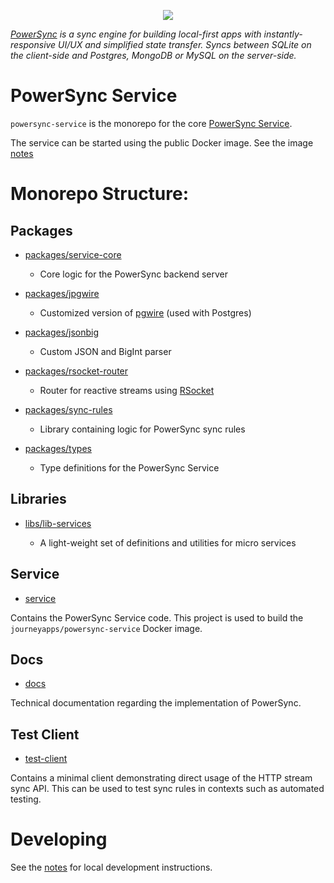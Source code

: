 <p align="center">
  <a href="https://www.powersync.com" target="_blank"><img src="https://github.com/powersync-ja/.github/assets/7372448/d2538c43-c1a0-4c47-9a76-41462dba484f"/></a>
</p>

*[PowerSync](https://www.powersync.com) is a sync engine for building local-first apps with instantly-responsive UI/UX and simplified state transfer. Syncs between SQLite on the client-side and Postgres, MongoDB or MySQL on the server-side.*

# PowerSync Service

`powersync-service` is the monorepo for the core [PowerSync Service](https://docs.powersync.com/architecture/powersync-service).

The service can be started using the public Docker image. See the image [notes](./service/README.md)

# Monorepo Structure:
## Packages

- [packages/service-core](./packages/service-core/README.md)

  - Core logic for the PowerSync backend server

- [packages/jpgwire](./packages/jpgwire/README.md)

  - Customized version of [pgwire](https://www.npmjs.com/package/pgwire?activeTab=dependencies) (used with Postgres)

- [packages/jsonbig](./packages/jsonbig/README.md)

  - Custom JSON and BigInt parser

- [packages/rsocket-router](./packages/rsocket-router/README.md)

  - Router for reactive streams using [RSocket](https://rsocket.io/)

- [packages/sync-rules](./packages/sync-rules/README.md)

  - Library containing logic for PowerSync sync rules

- [packages/types](./packages/types/)
  - Type definitions for the PowerSync Service

## Libraries

- [libs/lib-services](./libs/lib-services/README.md)

  - A light-weight set of definitions and utilities for micro services

## Service

- [service](./service/README.md)

Contains the PowerSync Service code. This project is used to build the `journeyapps/powersync-service` Docker image.

## Docs

- [docs](./docs/README.md)

Technical documentation regarding the implementation of PowerSync. 

## Test Client

- [test-client](./test-client/README.md)

Contains a minimal client demonstrating direct usage of the HTTP stream sync API. This can be used to test sync rules in contexts such as automated testing. 

# Developing

See the [notes](./DEVELOP.md) for local development instructions.
